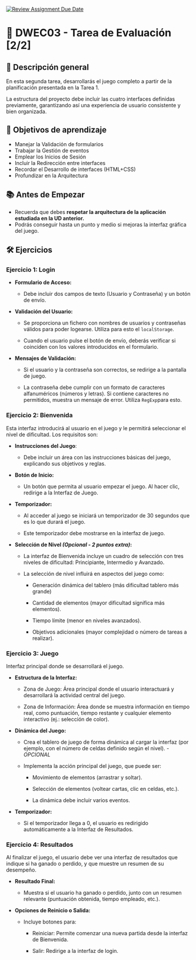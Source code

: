 [![Review Assignment Due Date](https://classroom.github.com/assets/deadline-readme-button-22041afd0340ce965d47ae6ef1cefeee28c7c493a6346c4f15d667ab976d596c.svg)](https://classroom.github.com/a/xhW8oDtM)
# 📘 DWEC03 - Tarea de Evaluación [2/2]

## 📝 Descripción general

En esta segunda tarea, desarrollarás el juego completo a partir de la planificación presentada en la Tarea 1. 

La estructura del proyecto debe incluir las cuatro interfaces definidas previamente, garantizando así una experiencia de usuario consistente y bien organizada.

## 🎯 Objetivos de aprendizaje

- Manejar la Validación de formularios
- Trabajar la Gestión de eventos
- Emplear los Inicios de Sesión
- Incluir la Redirección entre interfaces
- Recordar el Desarrollo de interfaces (HTML+CSS)
- Profundizar en la Arquitectura

## 📚 Antes de Empezar

- Recuerda que debes **respetar la arquitectura de la aplicación estudiada en la UD anterior.** 
- Podrás conseguir hasta un punto y medio si mejoras la interfaz gráfica del juego.

## 🛠️ Ejercicios

### Ejercicio 1: Login

- **Formulario de Acceso:**
  
  - Debe incluir dos campos de texto (Usuario y Contraseña) y un botón de envío.

- **Validación del Usuario:**
  
  - Se proporciona un fichero con nombres de usuarios y contraseñas válidos para poder logearse. Utiliza para esto el `localStorage`.
  
  - Cuando el usuario pulse el botón de envío, deberás verificar si coinciden con los valores introducidos en el formulario. 

- **Mensajes de Validación:**
  
  - Si el usuario y la contraseña son correctos, se redirige a la pantalla de juego.
  
  - La contraseña debe cumplir con un formato de caracteres alfanuméricos (números y letras). Si contiene caracteres no permitidos, muestra un mensaje de error. Utiliza `RegExp`para esto.

### Ejercicio 2: Bienvenida

Esta interfaz introducirá al usuario en el juego y le permitirá seleccionar el nivel de dificultad. Los requisitos son:

- **Instrucciones del Juego**:
  
  - Debe incluir un área con las instrucciones básicas del juego, explicando sus objetivos y reglas.

- **Botón de Inicio:**
  
  - Un botón que permita al usuario empezar el juego. Al hacer clic, redirige a la Interfaz de Juego.

- **Temporizador:**
  
  - Al acceder al juego se iniciará un temporizador de 30 segundos que es lo que durará el juego.
  
  - Este temporizador debe mostrarse en la interfaz de juego.

- **Selección de Nivel *(Opcional - 2 puntos extra)*:**
  
  - La interfaz de Bienvenida incluye un cuadro de selección con tres niveles de dificultad: Principiante, Intermedio y Avanzado.
  
  - La selección de nivel influirá en aspectos del juego como:
    
    - Generación dinámica del tablero (más dificultad tablero más grande)
    
    - Cantidad de elementos (mayor dificultad significa más elementos).
    
    - Tiempo límite (menor en niveles avanzados).
    
    - Objetivos adicionales (mayor complejidad o número de tareas a realizar).

### Ejercicio 3: Juego

Interfaz principal donde se desarrollará el juego. 

- **Estructura de la Interfaz:**
  
  - Zona de Juego: Área principal donde el usuario interactuará y desarrollará la actividad central del juego.
  
  - Zona de Información: Área donde se muestra información en tiempo real, como puntuación, tiempo restante y cualquier elemento interactivo (ej.: selección de color).

- **Dinámica del Juego:**
  
  - Crea el tablero de juego de forma dinámica al cargar la interfaz (por ejemplo, con el número de celdas definido según el nivel). - *OPCIONAL*
  
  - Implementa la acción principal del juego, que puede ser:
    
    - Movimiento de elementos (arrastrar y soltar).
    
    - Selección de elementos (voltear cartas, clic en celdas, etc.).
    
    - La dinámica debe incluir varios eventos.

- **Temporizador:**
  
  - Si el temporizador llega a 0, el usuario es redirigido automáticamente a la Interfaz de Resultados.

### Ejercicio 4: Resultados

Al finalizar el juego, el usuario debe ver una interfaz de resultados que indique si ha ganado o perdido, y que muestre un resumen de su desempeño. 

- **Resultado Final:**
  
  - Muestra si el usuario ha ganado o perdido, junto con un resumen relevante (puntuación obtenida, tiempo empleado, etc.).

- **Opciones de Reinicio o Salida:**
  
  - Incluye botones para:
    
    - Reiniciar: Permite comenzar una nueva partida desde la interfaz de Bienvenida.
    
    - Salir: Redirige a la interfaz de login.
